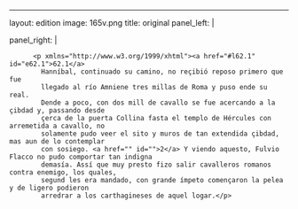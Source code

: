 <?xml version="1.0" encoding="UTF-8"?>
---
layout: edition
image: 165v.png 
title: original 
panel_left: | 

panel_right: |  
            
          <p xmlns="http://www.w3.org/1999/xhtml"><a href="#l62.1" id="e62.1">62.1</a>
            Hanníbal, continuado su camino, no reçibió reposo primero que fue
            llegado al río Amniene tres millas de Roma y puso ende su real.
            Dende a poco, con dos mill de cavallo se fue acercando a la çibdad y, passando desde
            çerca de la puerta Collina fasta el templo de Hércules con arremetida a cavallo, no
            solamente pudo veer el sito y muros de tan extendida çibdad, mas aun de lo contemplar
            con sosiego. <a href="" id="">2</a> Y viendo aquesto, Fulvio Flacco no pudo comportar tan indigna
            demasía. Assí que muy presto fizo salir cavalleros romanos contra enemigo, los quales,
            segund les era mandado, con grande ímpeto començaron la pelea y de ligero podieron
            arredrar a los carthagineses de aquel logar.</p>
        